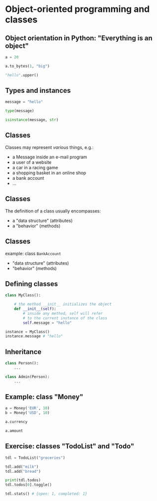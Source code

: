 # Object-oriented programming and classes

## Object orientation in Python: "Everything is an object"

```py
a = 20

a.to_bytes(1, "big")

"hello".upper()
```

## Types and instances

```py
message = "hello"

type(message)

isinstance(message, str)
```

## Classes

Classes may represent _various_ things, e.g.:

- a Message inside an e-mail program
- a user of a website
- a car in a racing game
- a shopping basket in an online shop
- a bank account
- ...

## Classes

The definition of a class usually encompasses:

- a "data structure" (attributes)
- a "behavior" (methods)

## Classes

example: class `BankAccount`

- "data structure" (attributes)
- "behavior" (methods)

## Defining classes

```py
class MyClass():

    # the method __init__ initializes the object
    def __init__(self):
        # inside any method, self will refer
        # to the current instance of the class
        self.message = "hello"

instance = MyClass()
instance.message # "hello"
```

## Inheritance

```py
class Person():
    ...

class Admin(Person):
    ...
```

## Example: class "Money"

```py
a = Money('EUR', 10)
b = Money('USD', 10)

a.currency

a.amount
```

## Exercise: classes "TodoList" and "Todo"

```py
tdl = TodoList("groceries")

tdl.add("milk")
tdl.add("bread")

print(tdl.todos)
tdl.todos[0].toggle()

tdl.stats() # {open: 1, completed: 1}
```
